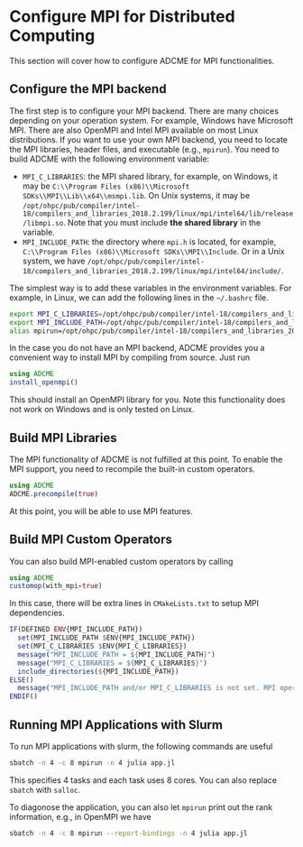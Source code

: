 # Configure MPI for Distributed Computing

This section will cover how to configure ADCME for MPI functionalities.

## Configure the MPI backend 

The first step is to configure your MPI backend. There are many choices depending on your operation system. For example, Windows have Microsoft MPI. There are also OpenMPI and Intel MPI available on most Linux distributions. If you want to use your own MPI backend, you need to locate the MPI libraries, header files, and executable (e.g., `mpirun`). You need to build ADCME with the following environment variable:

* `MPI_C_LIBRARIES`: the MPI shared library, for example, on Windows, it may be `C:\\Program Files (x86)\\Microsoft SDKs\\MPI\\Lib\\x64\\msmpi.lib`. On Unix systems, it may be `/opt/ohpc/pub/compiler/intel-18/compilers_and_libraries_2018.2.199/linux/mpi/intel64/lib/release/libmpi.so`. Note that you must include **the shared library** in the variable. 
* `MPI_INCLUDE_PATH`: the directory where `mpi.h` is located, for example, `C:\\Program Files (x86)\\Microsoft SDKs\\MPI\\Include`. Or in a Unix system, we have `/opt/ohpc/pub/compiler/intel-18/compilers_and_libraries_2018.2.199/linux/mpi/intel64/include/`. 

The simplest way is to add these variables in the environment variables. For example, in Linux, we can add the following lines in the `~/.bashrc` file. 
```bash
export MPI_C_LIBRARIES=/opt/ohpc/pub/compiler/intel-18/compilers_and_libraries_2018.2.199/linux/mpi/intel64/lib/libmpi.so
export MPI_INCLUDE_PATH=/opt/ohpc/pub/compiler/intel-18/compilers_and_libraries_2018.2.199/linux/mpi/intel64/include/
alias mpirun=/opt/ohpc/pub/compiler/intel-18/compilers_and_libraries_2018.2.199/linux/mpi/intel64/bin/mpirun
```

In the case you do not have an MPI backend, ADCME provides you a convenient way to install MPI by compiling from source. Just run 
```julia
using ADCME
install_openmpi()
```
This should install an OpenMPI library for you. Note this functionality does not work on Windows and is only tested on Linux. 

## Build MPI Libraries 

The MPI functionality of ADCME is not fulfilled at this point. To enable the MPI support, you need to recompile the built-in custom operators.
```julia
using ADCME
ADCME.precompile(true)
```
At this point, you will be able to use MPI features. 

## Build MPI Custom Operators

You can also build MPI-enabled custom operators by calling
```julia
using ADCME
customop(with_mpi=true)
```

In this case, there will be extra lines in `CMakeLists.txt` to setup MPI dependencies.
```julia
IF(DEFINED ENV{MPI_INCLUDE_PATH})
  set(MPI_INCLUDE_PATH $ENV{MPI_INCLUDE_PATH})
  set(MPI_C_LIBRARIES $ENV{MPI_C_LIBRARIES})
  message("MPI_INCLUDE_PATH = ${MPI_INCLUDE_PATH}")
  message("MPI_C_LIBRARIES = ${MPI_C_LIBRARIES}")
  include_directories(${MPI_INCLUDE_PATH})
ELSE()
  message("MPI_INCLUDE_PATH and/or MPI_C_LIBRARIES is not set. MPI operators are not compiled.")
ENDIF()
```

## Running MPI Applications with Slurm

To run MPI applications with slurm, the following commands are useful

```bash
sbatch -n 4 -c 8 mpirun -n 4 julia app.jl 
```
This specifies 4 tasks and each task uses 8 cores. You can also replace `sbatch` with `salloc`.

To diagonose the application, you can also let `mpirun` print out the rank information, e.g., in OpenMPI we have

```bash
sbatch -n 4 -c 8 mpirun --report-bindings -n 4 julia app.jl
```

